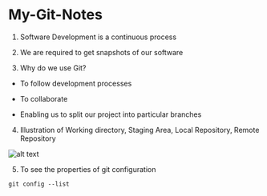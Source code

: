 # My-Git-Notes

1) Software Development is a continuous process

2) We are required to get snapshots of our software

3) Why do we use Git?

- To follow development processes

- To collaborate

- Enabling us to split our project into particular branches

4) Illustration of Working directory, Staging Area, Local Repository, Remote Repository

![alt text](https://miro.medium.com/max/3834/1*g-iW9rUZVeHSdKNnVbAuQg.png)

5) To see the properties of git configuration
```shellscript
git config --list
```


